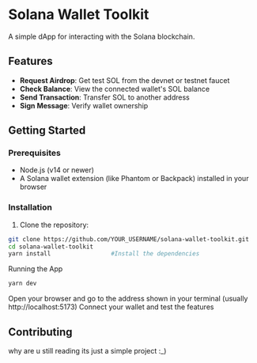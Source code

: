 # Solana Wallet Toolkit

A simple dApp for interacting with the Solana blockchain.

## Features

- **Request Airdrop**: Get test SOL from the devnet or testnet faucet
- **Check Balance**: View the connected wallet's SOL balance
- **Send Transaction**: Transfer SOL to another address
- **Sign Message**: Verify wallet ownership

## Getting Started

### Prerequisites

- Node.js (v14 or newer)
- A Solana wallet extension (like Phantom or Backpack) installed in your browser

### Installation

1. Clone the repository:
  ```bash
git clone https://github.com/YOUR_USERNAME/solana-wallet-toolkit.git
cd solana-wallet-toolkit 
yarn install                 #Install the dependencies

```
Running the App
```bash
yarn dev
```
Open your browser and go to the address shown in your terminal (usually http://localhost:5173)
Connect your wallet and test the features

## Contributing
why are u still reading its just a simple project :_)



